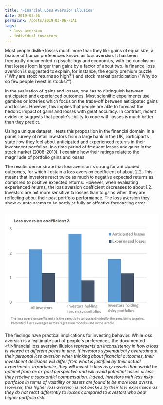 ```yaml
---
title: 'Financial Loss Aversion Illusion'
date: 2019-03-06
permalink: /posts/2019-03-06-FLAI
tags:
  - loss aversion
  - individual investors
---
```


Most people dislike losses much more than they like gains of equal size, a feature of human preferences known as loss aversion. It has been frequently documented in psychology and economics, with the conclusion that losses loom larger than gains by a factor of about two. In finance, loss aversion is suggested to explain, for instance, the equity premium puzzle ("Why are stock returns so high?") and stock market participation ("Why do so few people invest in stocks?").

In the evaluation of gains and losses, one has to distinguish between anticipated and experienced outcomes. Most scientific experiments use gambles or lotteries which focus on the trade-off between anticipated gains and losses. However, this implies that people are able to forecast the hedonic impact of gains and losses with great accuracy. In contrast, recent evidence suggests that people's ability to cope with losses is much better than they predict.

Using a unique dataset, I tests this proposition in the financial domain. In a panel survey of retail investors from a large bank in the UK, participants state how they feel about anticipated and experienced returns in their investment portfolios. In a time period of frequent losses and gains in the stock market (2008-2010), I examine how their ratings relate to the magnitude of portfolio gains and losses.

The results demonstrate that loss aversion is strong for anticipated outcomes, for which I obtain a loss aversion coefficient of about 2.2. This means that investors react twice as much to negative expected returns as compared to positive expected returns. However, when evaluating experienced returns, the loss aversion coefficient decreases to about 1.2. Investors are not more sensitive to losses than to gains when they are reflecting about their past portfolio performance. The loss aversion they show ex ante seems to be partly or fully an affective forecasting error.

<br/><img src='/images/Loss Aversion.jpg'>

The findings have practical implications for investing behavior. While loss aversion is a legitimate part of people's preferences, the documented <\i>financial loss aversion illusion<i> represents an inconsistency in how a loss is viewed at different points in time. If investors systematically overestimate their personal loss aversion when thinking about financial outcomes, their investment decisions will differ from what is justified by their actual experiences. In particular, they will invest in less risky assets than would be optimal from an ex post perspective and will avoid potential losses unless they receive a substantial compensation. Indeed, investors with less risky portfolios in terms of volatility or assets are found to be more loss averse. However, this higher loss aversion is not backed by their loss experience as they do not react differently to losses compared to investors who bear higher portfolio risk.
